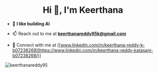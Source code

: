 
<h1 align="center">Hi 👋, I'm Keerthana</h1>

- 🌱 **I like building AI**

- 📫 Reach out to me at **keerthanareddy95k@gmail.com**

- 📄 Connect with me at [[www.linkedin.com/in/keerthana-reddy-k-b07238268](https://www.linkedin.com/in/keerthana-reddy-katasani-b07238268/)]



<p><img align="center" src="https://github-readme-streak-stats.herokuapp.com/?user=keerthanareddy95&" alt="keerthanareddy95" /></p>

